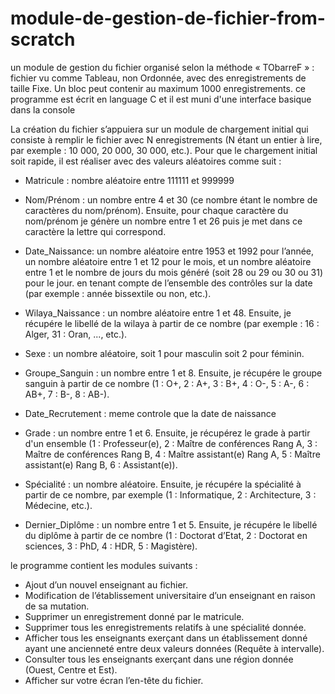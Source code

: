 # module-de-gestion-de-fichier-from-scratch
 un module de gestion du fichier organisé selon la méthode « TObarreF » : fichier vu comme Tableau, non Ordonnée, avec des enregistrements de taille Fixe. Un bloc peut contenir au maximum 1000 enregistrements.
 ce programme est écrit en language C et il est muni d'une interface basique dans la console 
 
La création du fichier s’appuiera sur un module de chargement initial qui consiste à remplir le fichier avec N
enregistrements (N étant un entier à lire, par exemple : 10 000, 20 000, 30 000, etc.). Pour que le chargement
initial soit rapide, il est réaliser avec des valeurs aléatoires comme suit :

- Matricule : nombre aléatoire entre 111111 et 999999

- Nom/Prénom : un nombre entre 4 et 30 (ce nombre étant le nombre
de caractères du nom/prénom). Ensuite, pour chaque caractère du nom/prénom je génère un nombre
entre 1 et 26 puis je met dans ce caractère la lettre qui correspond.

- Date_Naissance: un nombre aléatoire entre 1953 et 1992 pour l’année, un nombre aléatoire entre
1 et 12 pour le mois, et un nombre aléatoire entre 1 et le nombre de jours du mois généré (soit 28 ou 29 ou 30
ou 31) pour le jour. en tenant compte de l’ensemble des contrôles sur la date (par exemple : année
bissextile ou non, etc.).

- Wilaya_Naissance : un nombre aléatoire entre 1 et 48. Ensuite, je récupére le libellé de la
wilaya à partir de ce nombre (par exemple : 16 : Alger, 31 : Oran, ..., etc.).

- Sexe : un nombre aléatoire, soit 1 pour masculin soit 2 pour féminin.

- Groupe_Sanguin :  un nombre entre 1 et 8. Ensuite, je récupére le groupe sanguin à partir de
ce nombre (1 : O+, 2 : A+, 3 : B+, 4 : O-, 5 : A-, 6 : AB+, 7 : B-, 8 : AB-).

- Date_Recrutement : meme controle que la date de naissance

- Grade : un nombre entre 1 et 6. Ensuite, je récupérez le grade à partir d'un ensemble (1 :
Professeur(e), 2 : Maître de conférences Rang A, 3 : Maître de conférences Rang B, 4 : Maître assistant(e) Rang
A, 5 : Maître assistant(e) Rang B, 6 : Assistant(e)).

- Spécialité : un nombre aléatoire. Ensuite, je récupére la spécialité à partir de ce nombre, par
exemple (1 : Informatique, 2 : Architecture, 3 : Médecine, etc.).

- Dernier_Diplôme :  un nombre entre 1 et 5. Ensuite, je récupére le libellé du diplôme à partir
de ce nombre (1 : Doctorat d’Etat, 2 : Doctorat en sciences, 3 : PhD, 4 : HDR, 5 : Magistère).

le programme contient les modules suivants :
- Ajout d’un nouvel enseignant au fichier.
- Modification de l’établissement universitaire d’un enseignant en raison de sa mutation.
- Supprimer un enregistrement donné par le matricule.
- Supprimer tous les enregistrements relatifs à une spécialité donnée.
- Afficher tous les enseignants exerçant dans un établissement donné ayant une ancienneté entre deux
valeurs données (Requête à intervalle).
- Consulter tous les enseignants exerçant dans une région donnée (Ouest, Centre et Est).
- Afficher sur votre écran l’en-tête du fichier.
